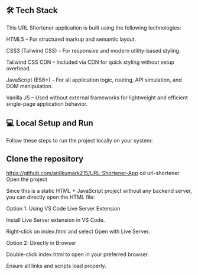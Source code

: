 ## 🛠️ Tech Stack
This URL Shortener application is built using the following technologies:

HTML5 – For structured markup and semantic layout.

CSS3 (Tailwind CSS) – For responsive and modern utility-based styling.

Tailwind CSS CDN – Included via CDN for quick styling without setup overhead.

JavaScript (ES6+) – For all application logic, routing, API simulation, and DOM manipulation.

Vanilla JS – Used without external frameworks for lightweight and efficient single-page application behavior.



## 💻 Local Setup and Run
Follow these steps to run the project locally on your system:

## Clone the repository

https://github.com/anilkumark215/URL-Shortener-App
cd url-shortener
Open the project

Since this is a static HTML + JavaScript project without any backend server, you can directly open the HTML file:

Option 1: Using VS Code Live Server Extension

Install Live Server extension in VS Code.

Right-click on index.html and select Open with Live Server.

Option 2: Directly in Browser

Double-click index.html to open in your preferred browser.

Ensure all links and scripts load properly.
